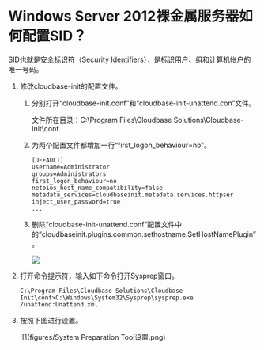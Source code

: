 # Windows Server 2012裸金属服务器如何配置SID？<a name="bms_faq_0049"></a>

SID也就是安全标识符（Security Identifiers），是标识用户、组和计算机帐户的唯一号码。

1.  修改cloudbase-init的配置文件。
    1.  分别打开“cloudbase-init.conf”和“cloudbase-init-unattend.con”文件。

        文件所在目录：C:\\Program Files\\Cloudbase Solutions\\Cloudbase-Init\\conf

    2.  为两个配置文件都增加一行“first\_logon\_behaviour=no”。

        ```
        [DEFAULT]
        username=Administrator
        groups=Administrators
        first_logon_behaviour=no
        netbios_host_name_compatibility=false
        metadata_services=cloudbaseinit.metadata.services.httpser
        inject_user_password=true
        ...
        ```

    3.  删除“cloudbase-init-unattend.conf”配置文件中的“cloudbaseinit.plugins.common.sethostname.SetHostNamePlugin”。

        ![](figures/配置文件修改示例.png)


2.  打开命令提示符，输入如下命令打开Sysprep窗口。

    ```
    C:\Program Files\Cloudbase Solutions\Cloudbase-Init\conf>C:\Windows\System32\Sysprep\sysprep.exe /unattend:Unattend.xml
    ```

3.  按照下图进行设置。

    ![](figures/System Preparation Tool设置.png)


